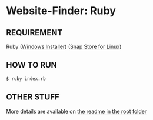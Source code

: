 # Website-Finder: Ruby

## REQUIREMENT

Ruby ([Windows Installer](https://rubyinstaller.org/downloads)) ([Snap Store for Linux](https://snapcraft.io/ruby))

## HOW TO RUN

```sh
$ ruby index.rb
```

## OTHER STUFF

More details are available on [the readme in the root folder](../README.md)
